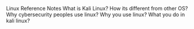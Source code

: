 Linux Reference Notes
What is Kali Linux?
How its different from other OS?
Why cybersecurity peoples use linux?
Why you use linux?
What you do in kali linux?
